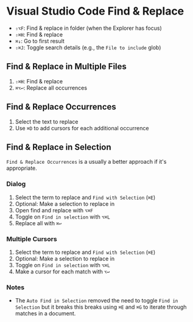 # Visual Studio Code Find & Replace

- `⇧⌥F`: Find & replace in folder (when the Explorer has focus)
- `⇧⌘H`: Find & replace
- `⌘↓`: Go to first result
- `⇧⌘J`: Toggle search details (e.g., the `File to include` glob)

## Find & Replace in Multiple Files

1. `⇧⌘H`: Find & replace
2. `⌘⌥↩`: Replace all occurrences

## Find & Replace Occurrences

1. Select the text to replace
2. Use `⌘D` to add cursors for each additional occurrence

## Find & Replace in Selection

`Find & Replace Occurrences` is a usually a better approach if it's appropriate.

### Dialog

1. Select the term to replace and `Find with Selection` (`⌘E`)
2. Optional: Make a selection to replace in
3. Open find and replace with `⌥⌘F`
4. Toggle on `Find in selection` with `⌥⌘L`
5. Replace all with `⌘↩`

### Multiple Cursors

1. Select the term to replace and `Find with Selection` (`⌘E`)
2. Optional: Make a selection to replace in
3. Toggle on `Find in selection` with `⌥⌘L`
4. Make a cursor for each match with `⌥↩`

### Notes

- The `Auto Find in Selection` removed the need to toggle `Find in Selection` but it breaks this breaks using `⌘E` and `⌘G` to iterate through matches in a document.
